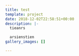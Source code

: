 ```yaml
---
title: test
template: project
date: 2018-12-02T22:58:51+00:00
description: |-
  tieanrs

  arsienstien
gallery_images: []

---
```

